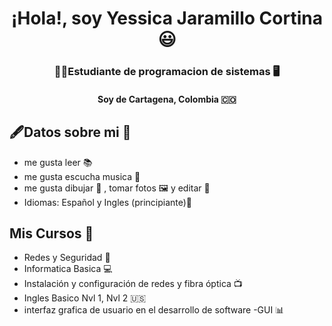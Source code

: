 
<h1 align="center"> ¡Hola!, soy Yessica Jaramillo Cortina 😃</h1> 
<h3 align="center">  👩‍🦱Estudiante de programacion de sistemas 🖥️</h3> 
<h4 align="center"> Soy de Cartagena, Colombia 🇨🇴 </h4> 


## 🖋️Datos sobre mi 📖
- me gusta leer 📚
- me gusta escucha musica 🎵
- me gusta dibujar 🎨 , tomar fotos 🖼️ y editar 📱
- Idiomas: Español y Ingles (principiante)📑


## Mis Cursos 📃
- Redes y Seguridad 🔐
- Informatica Basica 💻
- Instalación y configuración
de redes y fibra óptica 📺
- Ingles Basico Nvl 1, Nvl 2 🇺🇸
- interfaz grafica de usuario
en el desarrollo de software
-GUI 📊



